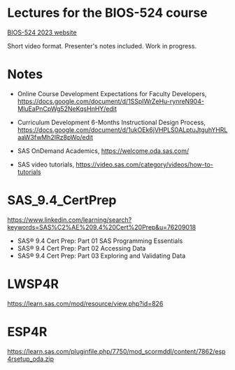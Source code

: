 # Lectures for the BIOS-524 course

[BIOS-524 2023 website](https://bios524-r-2023.netlify.app)

Short video format. Presenter's notes included. Work in progress.

# Notes

- Online Course Development Expectations for Faculty Developers, https://docs.google.com/document/d/1SSpIWrZeHu-rynreN904-MluEaPnCpWg52NeKqsHnHY/edit
- Curriculum Development  6-Months Instructional Design Process, https://docs.google.com/document/d/1ukOEk6jVHPLS0ALptuJtguhYHRLaaW3fwMh2IRz8pWo/edit

- SAS OnDemand Academics, https://welcome.oda.sas.com/
- SAS video tutorials, https://video.sas.com/category/videos/how-to-tutorials

# SAS_9.4_CertPrep
https://www.linkedin.com/learning/search?keywords=SAS%C2%AE%209.4%20Cert%20Prep&u=76209018

- SAS® 9.4 Cert Prep: Part 01 SAS Programming Essentials
- SAS® 9.4 Cert Prep: Part 02 Accessing Data
- SAS® 9.4 Cert Prep: Part 03 Exploring and Validating Data

# LWSP4R
https://learn.sas.com/mod/resource/view.php?id=826

# ESP4R
https://learn.sas.com/pluginfile.php/7750/mod_scormddl/content/7862/esp4rsetup_oda.zip

<!-- - Nitai's material, https://drive.google.com/drive/folders/10MJQj7wPVyIR6NKGQnrtQx3LqVJ0d-m7 -->

